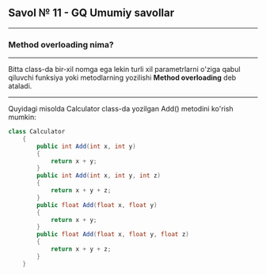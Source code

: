## Savol № 11 - GQ Umumiy savollar

---

### Method overloading nima?

---

Bitta class-da bir-xil nomga ega lekin turli xil parametrlarni o'ziga qabul qiluvchi funksiya yoki metodlarning 
yozilishi __Method overloading__ deb ataladi.

---

Quyidagi misolda Calculator class-da yozilgan Add() metodini ko'rish mumkin:

```C#
class Calculator
    {
        public int Add(int x, int y)
        {
            return x + y;
        }
        public int Add(int x, int y, int z)
        {
            return x + y + z;
        }
        public float Add(float x, float y)
        {
            return x + y;
        }
        public float Add(float x, float y, float z)
        {
            return x + y + z;
        }
    }
```
